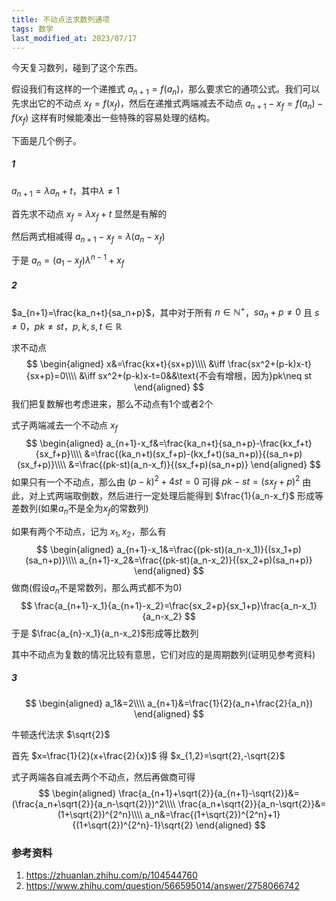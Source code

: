 ```yaml
---
title: 不动点法求数列通项
tags: 数学
last_modified_at: 2023/07/17 
---
```


今天复习数列，碰到了这个东西。

假设我们有这样的一个递推式 $a_{n+1}=f(a_n)$，那么要求它的通项公式。我们可以先求出它的不动点 $x_f=f(x_f)$，然后在递推式两端减去不动点 $a_{n+1}-x_f=f(a_n)-f(x_f)$ 这样有时候能凑出一些特殊的容易处理的结构。

下面是几个例子。

##### 1

$a_{n+1}=\lambda a_n+t$，其中$\lambda\neq 1$

首先求不动点 $x_f=\lambda x_f+t$ 显然是有解的

然后两式相减得 $a_{n+1}-x_f=\lambda(a_n-x_f)$

于是 $a_n=(a_1-x_f)\lambda^{n-1}+x_f$

##### 2

$a_{n+1}=\frac{ka_n+t}{sa_n+p}$，其中对于所有 $n\in\mathbb{N^+}$，$sa_n+p\neq0$ 且 $s\neq0$，$pk\neq st$，$p,k,s,t\in\mathbb{R}$

求不动点
$$
\begin{aligned}
x&=\frac{kx+t}{sx+p}\\\\
&\iff \frac{sx^2+(p-k)x-t}{sx+p}=0\\\\
&\iff sx^2+(p-k)x-t=0&&\text{不会有增根，因为}pk\neq st
\end{aligned}
$$
我们把复数解也考虑进来，那么不动点有1个或者2个

式子两端减去一个不动点 $x_f$
$$
\begin{aligned}
a_{n+1}-x_f&=\frac{ka_n+t}{sa_n+p}-\frac{kx_f+t}{sx_f+p}\\\\
&=\frac{(ka_n+t)(sx_f+p)-(kx_f+t)(sa_n+p)}{(sa_n+p)(sx_f+p)}\\\\
&=\frac{(pk-st)(a_n-x_f)}{(sx_f+p)(sa_n+p)}
\end{aligned}
$$
如果只有一个不动点，那么由 $(p-k)^2+4st=0$ 可得 $pk-st=(sx_f+p)^2$ 由此，对上式两端取倒数，然后进行一定处理后能得到 $\frac{1}{a_n-x_f}$ 形成等差数列(如果$a_n$不是全为$x_f$的常数列)

如果有两个不动点，记为 $x_1,x_2$，那么有
$$
\begin{aligned}
a_{n+1}-x_1&=\frac{(pk-st)(a_n-x_1)}{(sx_1+p)(sa_n+p)}\\\\
a_{n+1}-x_2&=\frac{(pk-st)(a_n-x_2)}{(sx_2+p)(sa_n+p)}
\end{aligned}
$$
做商(假设$a_n$不是常数列，那么两式都不为0)
$$
\frac{a_{n+1}-x_1}{a_{n+1}-x_2}=\frac{sx_2+p}{sx_1+p}\frac{a_n-x_1}{a_n-x_2}
$$
于是 $\frac{a_{n}-x_1}{a_n-x_2}$形成等比数列

其中不动点为复数的情况比较有意思，它们对应的是周期数列(证明见参考资料)

##### 3

$$
\begin{aligned}
a_1&=2\\\\
a_{n+1}&=\frac{1}{2}(a_n+\frac{2}{a_n})
\end{aligned}
$$

牛顿迭代法求 $\sqrt{2}$

首先 $x=\frac{1}{2}(x+\frac{2}{x})$ 得 $x_{1,2}=\sqrt{2},-\sqrt{2}$

式子两端各自减去两个不动点，然后再做商可得
$$
\begin{aligned}
\frac{a_{n+1}+\sqrt{2}}{a_{n+1}-\sqrt{2}}&=(\frac{a_n+\sqrt{2}}{a_n-\sqrt{2}})^2\\\\
\frac{a_n+\sqrt{2}}{a_n-\sqrt{2}}&=(1+\sqrt{2})^{2^n}\\\\
a_n&=\frac{(1+\sqrt{2})^{2^n}+1}{(1+\sqrt{2})^{2^n}-1}\sqrt{2}
\end{aligned}
$$




### 参考资料

1. https://zhuanlan.zhihu.com/p/104544760
2. https://www.zhihu.com/question/566595014/answer/2758066742
